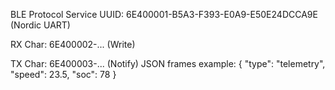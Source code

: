 
BLE Protocol
Service UUID: 6E400001-B5A3-F393-E0A9-E50E24DCCA9E (Nordic UART)

RX Char: 6E400002-... (Write)

TX Char: 6E400003-... (Notify)
JSON frames example:
{ "type": "telemetry", "speed": 23.5, "soc": 78 }